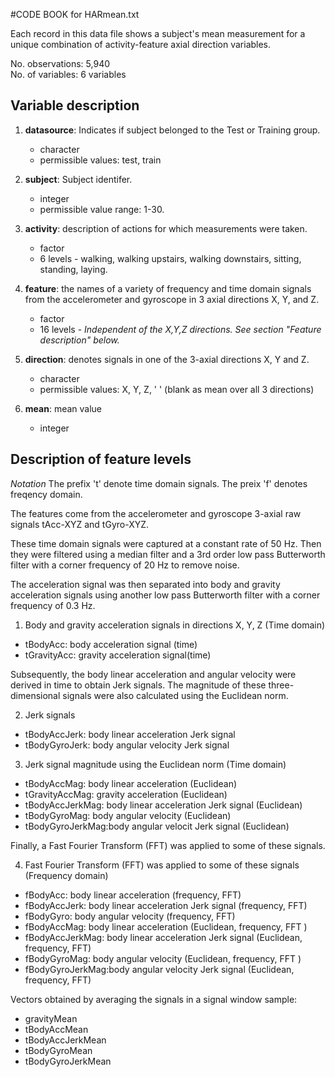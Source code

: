 
#CODE BOOK for HARmean.txt  


Each record in this data file shows a subject's mean measurement for a unique combination of activity-feature axial direction variables.

No. observations: 5,940   
No. of variables: 6 variables  

## Variable description

1. **datasource**: Indicates if subject belonged to the Test or Training group.
    + character  
    + permissible values: test, train    
    
2. **subject**: Subject identifer.      
    + integer     
    + permissible value range: 1-30.    
    
  
3. **activity**: description of actions for which measurements were taken.
    + factor  
    + 6 levels - walking, walking upstairs, walking downstairs, sitting, standing, laying.       


4. **feature**: the names of a variety of frequency and time domain signals from the accelerometer and gyroscope in 3 axial directions X, Y, and Z.   
    + factor  
    + 16 levels - *Independent of the X,Y,Z directions. See section "Feature description" below.*   

5. **direction**: denotes signals in one of the 3-axial directions X, Y and Z.  
    + character  
    + permissible values: X, Y, Z, ' ' (blank as mean over all 3 directions)

6. **mean**: mean value      
    + integer     
    
    
## Description of feature levels

*Notation* 
   The prefix 't' denote time domain signals.
   The preix 'f' denotes freqency domain.


The features come from the accelerometer and gyroscope 3-axial raw signals tAcc-XYZ and tGyro-XYZ. 
  
These time domain signals were captured at a constant rate of 50 Hz. Then they were filtered using a median filter and a 3rd order low pass Butterworth filter with a corner frequency of 20 Hz to remove noise. 

The acceleration signal was then separated into body and gravity acceleration signals using another low pass Butterworth filter with a corner frequency of 0.3 Hz.  

1. Body and gravity acceleration signals in directions X, Y, Z (Time domain)       
  + tBodyAcc: body acceleration signal (time)    
  + tGravityAcc: gravity acceleration signal(time)
  

Subsequently, the body linear acceleration and angular velocity were derived in time to obtain Jerk signals. 
The magnitude of these three-dimensional signals were also calculated using the Euclidean norm.  

2. Jerk signals
  + tBodyAccJerk: body linear acceleration Jerk signal  
  + tBodyGyroJerk: body angular velocity Jerk signal

3. Jerk signal magnitude using the Euclidean norm (Time domain)   
  + tBodyAccMag: body linear acceleration (Euclidean)  
  + tGravityAccMag: gravity acceleration (Euclidean)   
  + tBodyAccJerkMag: body linear acceleration Jerk signal (Euclidean)  
  + tBodyGyroMag: body angular velocity (Euclidean)
  + tBodyGyroJerkMag:body angular velocit Jerk signal (Euclidean)  
  
  
Finally, a Fast Fourier Transform (FFT) was applied to some of these signals.  

4. Fast Fourier Transform (FFT) was applied to some of these signals (Frequency domain)   
  + fBodyAcc: body linear acceleration (frequency, FFT)  
  + fBodyAccJerk: body linear acceleration Jerk signal (frequency, FFT)   
  + fBodyGyro: body angular velocity (frequency, FFT) 
  + fBodyAccMag: body linear acceleration (Euclidean, frequency, FFT  )  
  + fBodyAccJerkMag: body linear acceleration Jerk signal (Euclidean, frequency, FFT)    
  + fBodyGyroMag: body angular velocity (Euclidean, frequency, FFT )  
  + fBodyGyroJerkMag:body angular velocity Jerk signal (Euclidean, frequency, FFT)       


Vectors obtained by averaging the signals in a signal window sample:     
  + gravityMean  
  + tBodyAccMean  
  + tBodyAccJerkMean  
  + tBodyGyroMean  
  + tBodyGyroJerkMean  
